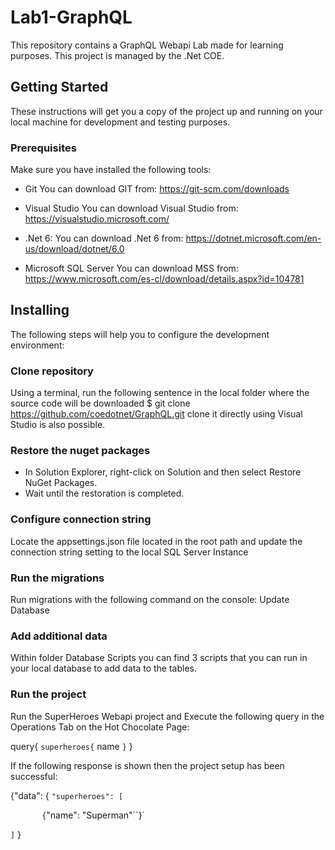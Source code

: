 # Lab1-GraphQL
This repository contains a GraphQL Webapi Lab made for learning purposes.
This project is managed by the .Net COE.

## Getting Started
These instructions will get you a copy of the project up and running on your local machine for development and testing purposes.

### Prerequisites
Make sure you have installed the following tools:

+ Git
You can download GIT from: https://git-scm.com/downloads

+ Visual Studio
You can download Visual Studio from: https://visualstudio.microsoft.com/

+ .Net 6:
You can download .Net 6 from: https://dotnet.microsoft.com/en-us/download/dotnet/6.0

+ Microsoft SQL Server
You can download MSS from: https://www.microsoft.com/es-cl/download/details.aspx?id=104781

## Installing
The following steps will help you to configure the development environment:

### Clone repository
Using a terminal, run the following sentence in the local folder where the source code will be downloaded
$ git clone https://github.com/coedotnet/GraphQL.git
clone it directly using Visual Studio is also possible.

### Restore the nuget packages
+ In Solution Explorer, right-click on Solution and then select Restore NuGet Packages.
+ Wait until the restoration is completed.

### Configure connection string
Locate the appsettings.json file located in the root path and update the connection string setting to the local SQL Server Instance

### Run the migrations
Run migrations with the following command on the console:
Update Database

### Add additional data
Within folder Database Scripts you can find 3 scripts that you can run in your local database to add data to the tables.

### Run the project
Run the SuperHeroes Webapi project and Execute the following query in the Operations Tab on the Hot Chocolate Page:

query{
`superheroes{`
 name
`}`
}

If the following response is shown then the project setup has been successful:

{"data": {
`"superheroes": [`

`	  	{`"name": "Superman"``}`

`]`
}
